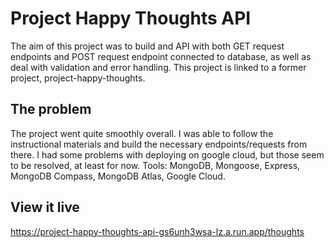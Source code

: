 # Project Happy Thoughts API
The aim of this project was to build and API with both GET request endpoints and POST request endpoint connected to database, as well as deal with validation and error handling. This project is linked to a former project, project-happy-thoughts.

## The problem
The project went quite smoothly overall. I was able to follow the instructional materials and build the necessary endpoints/requests from there. I had some problems with deploying on google cloud, but those seem to be resolved, at least for now.
Tools: MongoDB, Mongoose, Express, MongoDB Compass, MongoDB Atlas, Google Cloud.

## View it live
https://project-happy-thoughts-api-gs6unh3wsa-lz.a.run.app/thoughts
